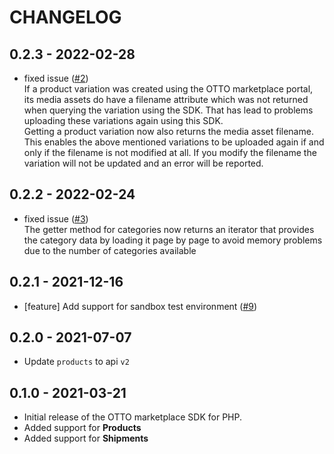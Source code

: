 # CHANGELOG

## 0.2.3 - 2022-02-28
* fixed issue ([#2](i2)) <br/>
  If a product variation was created using the OTTO marketplace portal, its media assets do have a filename attribute which
  was not returned when querying the variation using the SDK. That has lead to problems uploading these variations again
  using this SDK. <br/>
  Getting a product variation now also returns the media asset filename. This enables the above mentioned variations to be uploaded
  again if and only if the filename is not modified at all. If you modify the filename the variation will not be updated and
  an error will be reported.

[i2]: https://github.com/otto-de/marketplace-php-sdk/issues/2
## 0.2.2 - 2022-02-24

* fixed issue ([#3][i3]) </br>
  The getter method for categories now returns an iterator that provides the category data by loading it page by page 
  to avoid memory problems due to the number of categories available

[i3]: https://github.com/otto-de/marketplace-php-sdk/issues/3

## 0.2.1 - 2021-12-16

* [feature] Add support for sandbox test environment ([#9][i9])

[i9]: https://github.com/otto-de/marketplace-php-sdk/issues/8

## 0.2.0 - 2021-07-07

* Update `products` to api `v2`

## 0.1.0 - 2021-03-21

* Initial release of the OTTO marketplace SDK for PHP.
* Added support for **Products**
* Added support for **Shipments**